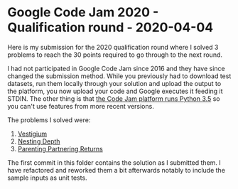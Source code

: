 # Google Code Jam 2020 - Qualification round - 2020-04-04

Here is my submission for the 2020 qualification round where I solved 3
problems to reach the 30 points required to go through to the next round.

I had not participated in Google Code Jam since 2016 and they have since changed
the submission method. While you previously had to download test datasets, run
them locally through your solution and upload the output to the platform, you
now upload your code and Google executes it feeding it STDIN. The other thing
is that [the Code Jam platform runs Python 3.5](https://codingcompetitions.withgoogle.com/codejam/faq#platform)
so you can't use features from more recent versions.

The problems I solved were:

 1. [Vestigium](https://codingcompetitions.withgoogle.com/codejam/round/000000000019fd27/000000000020993c)
 1. [Nesting Depth](https://codingcompetitions.withgoogle.com/codejam/round/000000000019fd27/0000000000209a9f)
 1. [Parenting Partnering Returns](https://codingcompetitions.withgoogle.com/codejam/round/000000000019fd27/000000000020bdf9)
 
 
 The first commit in this folder contains the solution as I submitted them. I have
 refactored and reworked them a bit afterwards notably to include the sample inputs
 as unit tests.
